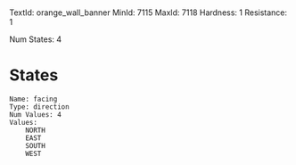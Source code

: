 # 
TextId: orange_wall_banner
MinId: 7115
MaxId: 7118
Hardness: 1
Resistance: 1

Num States: 4
# States
```
Name: facing
Type: direction
Num Values: 4
Values:
    NORTH
    EAST
    SOUTH
    WEST
```